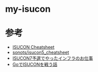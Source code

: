 # my-isucon


# 参考
- [ISUCON Cheatsheet](https://hi120ki.github.io/isucon/docs/todo/)
- [sonots/isucon5_cheatsheet](https://github.com/sonots/isucon5_cheatsheet)
- [ISUCON7予選でやったインフラのお仕事](https://qiita.com/ihsiek/items/11106ce7a13e09b61547)
- [GoでISUCONを戦う話](https://gist.github.com/catatsuy/e627aaf118fbe001f2e7c665fda48146)
